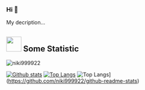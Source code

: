 ### Hi 👋

<p align='left'>My decription...</p>

## <img height="40" src="https://raw.githubusercontent.com/innng/innng/master/assets/kyubey.gif"/> Some Statistic
<p align=left> <img src=https://komarev.com/ghpvc/?username=niki999922 alt=niki999922 /> </p>

[![Github stats](https://github-readme-stats.vercel.app/api?username=niki999922&show_icons=true&include_all_commits=true)](https://github.com/niki999922/github-readme-stats)
[![Top Langs](https://github-readme-stats.vercel.app/api/top-langs/?username=niki999922&layout=compact)](https://github.com/niki999922/github-readme-stats)
![Top Langs](https://github-readme-stats.vercel.app/api/top-langs/?username=niki999922&langs_count=10)](https://github.com/niki999922/github-readme-stats)
<!--
**niki999922/niki999922** is a ✨ _special_ ✨ repository because its `README.md` (this file) appears on your GitHub profile.

Here are some ideas to get you started:

- 🔭 I’m currently working on ...
- 🌱 I’m currently learning ...
- 👯 I’m looking to collaborate on ...
- 🤔 I’m looking for help with ...
- 💬 Ask me about ...
- 📫 How to reach me: ...
- 😄 Pronouns: ...
- ⚡ Fun fact: ...
-->
